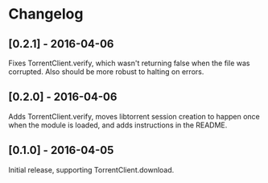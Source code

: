 # Changelog

## [0.2.1] - 2016-04-06

Fixes TorrentClient.verify, which wasn't returning false when the file was
corrupted. Also should be more robust to halting on errors.

## [0.2.0] - 2016-04-06

Adds TorrentClient.verify, moves libtorrent session creation to happen once when
the module is loaded, and adds instructions in the README.

## [0.1.0] - 2016-04-05

Initial release, supporting TorrentClient.download.

